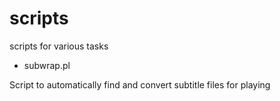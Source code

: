 scripts
=======

scripts for various tasks

* subwrap.pl

Script to automatically find and convert subtitle files for playing
